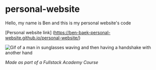 # personal-website

Hello, my name is Ben and this is my personal website's code

[Personal website link] (https://ben-baek-personal-website.github.io/personal-website/)

![Gif of a man in sunglasses waving and then having a handshake with another hand](https://media.giphy.com/media/l4JyOCNEfXvVYEqB2/giphy.gif)

_Made as part of a Fullstack Academy Course_
